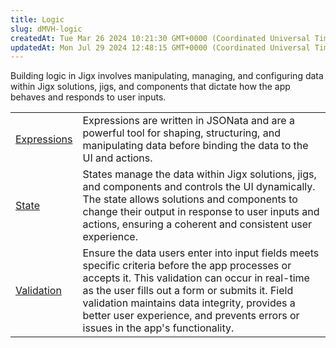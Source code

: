 ```yaml
---
title: Logic
slug: dMVH-logic
createdAt: Tue Mar 26 2024 10:21:30 GMT+0000 (Coordinated Universal Time)
updatedAt: Mon Jul 29 2024 12:48:15 GMT+0000 (Coordinated Universal Time)
---
```


Building logic in Jigx involves manipulating, managing, and configuring data within Jigx solutions, jigs, and components that dictate how the app behaves and responds to user inputs.

|                                       |                                                                                                                                                                                                                                                                                                                                          |
| ------------------------------------- | ---------------------------------------------------------------------------------------------------------------------------------------------------------------------------------------------------------------------------------------------------------------------------------------------------------------------------------------- |
| [Expressions](./Logic/Expressions.md) | Expressions are written in JSONata and are a powerful tool for shaping, structuring, and manipulating data before binding the data to the UI and actions.                                                                                                                                                                                |
| [State](./Logic/State.md)             | States manage the data within Jigx solutions, jigs, and components and controls the UI dynamically. The state allows solutions and components to change their output in response to user inputs and actions, ensuring a coherent and consistent user experience.                                                                         |
| [Validation](./Logic/Validation.md)   | Ensure the data users enter into input fields meets specific criteria before the app processes or accepts it. This validation can occur in real-time as the user fills out a form or submits it. Field validation maintains data integrity, provides a better user experience, and prevents errors or issues in the app's functionality. |

